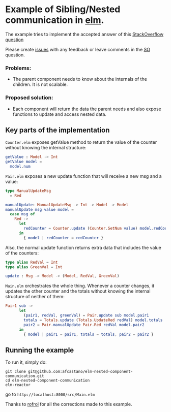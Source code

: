 # Example of Sibling/Nested communication in [elm](http://elm-lang.org/).

The example tries to implement the accepted answer of this [StackOverflow question](http://stackoverflow.com/questions/37328203/elm-0-17-how-to-subscribe-to-sibling-nested-component-changes)

Please create [issues](https://github.com/afcastano/elm-nested-component-communication/issues) with any feedback or leave comments in the [SO](http://stackoverflow.com/questions/37328203/elm-0-17-how-to-subscribe-to-sibling-nested-component-changes) question.

### Problems:
- The parent component needs to know about the internals of the children. It is not scalable.

### Proposed solution:
- Each component will return the data the parent needs and also expose functions to update and access nested data.

## Key parts of the implementation

```Counter.elm``` exposes getValue method to return the value of the counter without knowing the internal structure:

```elm
getValue : Model -> Int
getValue model =
  model.num
```

```Pair.elm``` exposes a new update function that will receive a new msg and a value:

```elm
type ManualUpdateMsg
  = Red

manualUpdate: ManualUpdateMsg -> Int -> Model -> Model
manualUpdate msg value model =
  case msg of
    Red ->
      let
        redCounter = Counter.update (Counter.SetNum value) model.redCounter
      in
        { model | redCounter = redCounter }
```

Also, the normal update function returns extra data that includes the value of the counters:

```elm
type alias RedVal = Int
type alias GreenVal = Int

update : Msg -> Model -> (Model, RedVal, GreenVal)
```

```Main.elm``` orchestrates the whole thing. Whenever a counter changes, it updates the other counter and the totals without knowing the internal structure of neither of them:

```elm
Pair1 sub ->
      let
        (pair1, redVal, greenVal) = Pair.update sub model.pair1
        totals = Totals.update (Totals.UpdateRed redVal) model.totals
        pair2 = Pair.manualUpdate Pair.Red redVal model.pair2
      in
        { model | pair1 = pair1, totals = totals, pair2 = pair2 }
```

## Running the example
To run it, simply do:

```
git clone git@github.com:afcastano/elm-nested-component-communication.git
cd elm-nested-component-communication
elm-reactor
```
go to ```http://localhost:8000/src/Main.elm```

Thanks to [rofrol](https://github.com/rofrol) for all the corrections made to this example.
